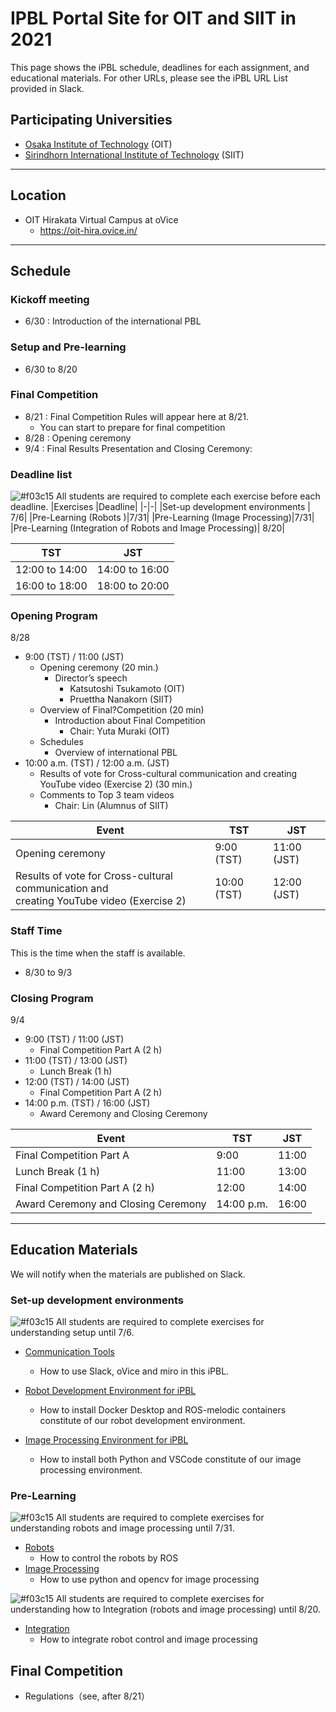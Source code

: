#  IPBL Portal Site for OIT and SIIT in 2021

This page shows the iPBL schedule, deadlines for each assignment, and educational materials. For other URLs, please see the iPBL URL List provided in Slack.
<!-- SETUPが7/6まで，ロボと画像処理の事前課題が8/1まで，統合課題が8/20まで（メモ書きです消します）-->
## Participating Universities
- [Osaka Institute of Technology](http://www.oit.ac.jp/english/index.html) (OIT)
- [Sirindhorn International Institute of Technology](https://www.siit.tu.ac.th/) (SIIT)
---
## Location
 - OIT Hirakata Virtual Campus at oVice 
   - https://oit-hira.ovice.in/ 
---
## Schedule

### Kickoff meeting 
* 6/30 : Introduction of the international PBL

### Setup and Pre-learning
*  6/30 to  8/20
### Final Competition 
  * 8/21 : Final Competition Rules will appear here at 8/21. 
    * You can start to prepare for final competition
  * 8/28 : Opening ceremony
  * 9/4  : Final Results Presentation and Closing Ceremony:
### Deadline list
![#f03c15](https://via.placeholder.com/15/f03c15/000000?text=+) 
All students are required to complete each exercise before each deadline.
|Exercises |Deadline|
|-|-|
|Set-up development environments | 7/6|
|Pre-Learning (Robots )|7/31|
|Pre-Learning (Image Processing)|7/31|
|Pre-Learning (Integration of Robots and Image Processing)| 8/20|


|TST|JST|
|-|-|
| 12:00  to 14:00  | 14:00  to 16:00 |  
| 16:00  to 18:00  | 18:00  to 20:00 |  
### Opening Program 
8/28
- 9:00  (TST) / 11:00  (JST) 
  - Opening ceremony (20 min.) 
    - Director’s speech 
      - Katsutoshi Tsukamoto (OIT) 
      - Pruettha Nanakorn (SIIT) 
  - Overview of Final?Competition (20 min) 
    - Introduction about Final Competition 
      - Chair: Yuta Muraki (OIT) 
  - Schedules 
    - Overview of international PBL 
- 10:00 a.m. (TST) / 12:00 a.m. (JST) 
  - Results of vote for Cross-cultural communication and creating YouTube video (Exercise 2) (30 min.) 
   - Comments to Top 3 team videos 
     - Chair: Lin (Alumnus of SIIT) 

|Event|TST|JST|
|-|-|-|
|  Opening ceremony | 9:00  (TST) | 11:00  (JST)| 
|Results of vote for Cross-cultural communication and <br> creating YouTube video (Exercise 2)|  10:00  (TST) | 12:00  (JST) 
### Staff Time
This is the time when the staff is available.
- 8/30 to 9/3 
### Closing Program  
9/4
- 9:00  (TST) / 11:00  (JST) 
  - Final Competition Part A (2 h) 
- 11:00  (TST) / 13:00  (JST) 
  - Lunch Break (1 h) 
- 12:00  (TST) / 14:00  (JST) 
  - Final Competition Part A (2 h) 
- 14:00 p.m. (TST) / 16:00 (JST) 
  - Award Ceremony and Closing Ceremony  

|Event|TST|JST|
|-|-|-|
|Final Competition Part A |9:00|11:00 |
|Lunch Break (1 h)  | 11:00 | 13:00 | 
|Final Competition Part A (2 h) |12:00   | 14:00   |
|Award Ceremony and Closing Ceremony  |14:00 p.m. | 16:00  |
---
## Education Materials
We will notify when the materials are published on Slack.
### Set-up development environments
![#f03c15](https://via.placeholder.com/15/f03c15/000000?text=+) 
All students are required to complete exercises  for understanding setup until 7/6.

- [Communication Tools](https://github.com/oit-ipbl/portal/blob/main/setup/commtools.md)
  - How to use Slack, oVice and miro in this iPBL.
- [Robot Development Environment for iPBL](https://github.com/oit-ipbl/portal/blob/main/setup/dockerros.md)
  - How to install Docker Desktop and ROS-melodic containers constitute of our robot development environment.

- [Image Processing Environment for iPBL](https://github.com/oit-ipbl/portal/blob/main/setup/python%2Bvscode.md)
   - How to install both Python and VSCode constitute of our image processing environment.

### Pre-Learning
![#f03c15](https://via.placeholder.com/15/f03c15/000000?text=+) 
All students are required to complete exercises  for understanding robots and image processing  until 7/31.
- [Robots](https://github.com/oit-ipbl/robots)
  - How to control the robots by ROS
- [Image Processing](https://github.com/oit-ipbl/image_processing)
  - How to use python and opencv for image processing

![#f03c15](https://via.placeholder.com/15/f03c15/000000?text=+)
All students are required to complete exercises  for understanding how to Integration (robots and image processing) until 8/20.
- [Integration](https://github.com/oit-ipbl/Integration)
  - How to integrate robot control and image processing
## Final Competition
- Regulations（see, after 8/21）
